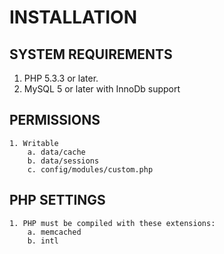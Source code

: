 # INSTALLATION

## SYSTEM REQUIREMENTS

1. PHP 5.3.3 or later.
2. MySQL 5 or later with InnoDb support

## PERMISSIONS

    1. Writable
        a. data/cache
        b. data/sessions
        c. config/modules/custom.php

## PHP SETTINGS

    1. PHP must be compiled with these extensions:
        a. memcached
        b. intl